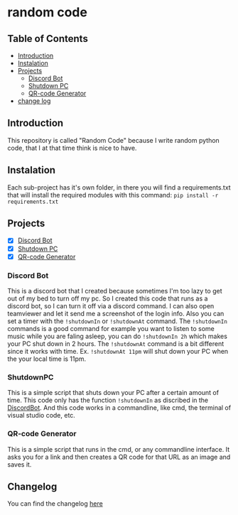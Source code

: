 # random code

## Table of Contents
- [Introduction](#introduction)
- [Instalation](#instalation)
- [Projects](#projects)
  - [Discord Bot](#discordbot)
  - [Shutdown PC](#shutdownpc)
  - [QR-code Generator](#qr-code-generator)
- [change log](#changelog)
 
## Introduction

This repository is called "Random Code" because I write random python code, that I at that time think is nice to have.

## Instalation
Each sub-project has it's own folder, in there you will find a requirements.txt that will install the required modules with this command: `pip install -r requirements.txt`

## Projects
- [x] [Discord Bot](#discord-bot)
- [x] [Shutdown PC](#shutdownpc)
- [x] [QR-code Generator](#qr-code-generator)

### Discord Bot
This is a discord bot that I created because sometimes I'm too lazy to get out of my bed to turn off my pc. So I created this code that runs as a discord bot, so I can turn it off via a discord command. I can also open teamviewer and let it send me a screenshot of the login info. Also you can set a timer with the `!shutdownIn` or `!shutdownAt` command. The `!shutdownIn` commands is a good command for example you want to listen to some music while you are faling asleep, you can do `!shutdownIn 2h` which makes your PC shut down in 2 hours. The `!shutdownAt` command is a bit different since it works with time. Ex. `!shutdownAt 11pm` will shut down your PC when the your local time is 11pm.

### ShutdownPC
This is a simple script that shuts down your PC after a certain amount of time. This code only has the function `!shutdownIn` as discribed in the [DiscordBot](#discordbot). And this code works in a commandline, like cmd, the terminal of visual studio code, etc.

### QR-code Generator
This is a simple script that runs in the cmd, or any commandline interface. It asks you for a link and then creates a QR code for that URL as an image and saves it.

## Changelog
You can find the changelog [here](https://github.com/HowlingArcher/random-code/blob/main/changeLog.md)